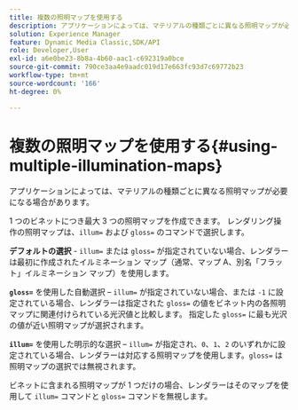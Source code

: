 ```yaml
---
title: 複数の照明マップを使用する
description: アプリケーションによっては、マテリアルの種類ごとに異なる照明マップが必要になる場合があります。
solution: Experience Manager
feature: Dynamic Media Classic,SDK/API
role: Developer,User
exl-id: a6e0be23-8b8a-4b60-aac1-c692319a0bce
source-git-commit: 790ce3aa4e9aadc019d17e663fc93d7c69772b23
workflow-type: tm+mt
source-wordcount: '166'
ht-degree: 0%

---
```


# 複数の照明マップを使用する{#using-multiple-illumination-maps}

アプリケーションによっては、マテリアルの種類ごとに異なる照明マップが必要になる場合があります。

1 つのビネットにつき最大 3 つの照明マップを作成できます。 レンダリング操作の照明マップは、`illum=` および `gloss=` のコマンドで選択します。

**デフォルトの選択** - `illum=` または `gloss=` が指定されていない場合、レンダラーは最初に作成されたイルミネーション マップ（通常、マップ A、別名「フラット」イルミネーション マップ）を使用します。

**`gloss=`** を使用した自動選択 – `illum=` が指定されていない場合、または `-1` に設定されている場合、レンダラーは指定された `gloss=` の値をビネット内の各照明マップに関連付けられている光沢値と比較します。 指定した `gloss=` に最も光沢の値が近い照明マップが選択されます。

**`illum=`** を使用した明示的な選択 – `illum=` が指定され、`0`、`1`、`2` のいずれかに設定されている場合、レンダラーは対応する照明マップを使用します。`gloss=` は照明マップの選択では無視されます。

ビネットに含まれる照明マップが 1 つだけの場合、レンダラーはそのマップを使用して `illum=` コマンドと `gloss=` コマンドを無視します。
